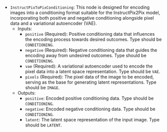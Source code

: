 - `InstructPixToPixConditioning`: This node is designed for encoding images into a conditioning format suitable for the InstructPix2Pix model, incorporating both positive and negative conditioning alongside pixel data and a variational autoencoder (VAE).
    - Inputs:
        - `positive` (Required): Positive conditioning data that influences the encoding process towards desired outcomes. Type should be `CONDITIONING`.
        - `negative` (Required): Negative conditioning data that guides the encoding away from undesired outcomes. Type should be `CONDITIONING`.
        - `vae` (Required): A variational autoencoder used to encode the pixel data into a latent space representation. Type should be `VAE`.
        - `pixels` (Required): The pixel data of the image to be encoded, serving as the base for generating latent representations. Type should be `IMAGE`.
    - Outputs:
        - `positive`: Encoded positive conditioning data. Type should be `CONDITIONING`.
        - `negative`: Encoded negative conditioning data. Type should be `CONDITIONING`.
        - `latent`: The latent space representation of the input image. Type should be `LATENT`.
